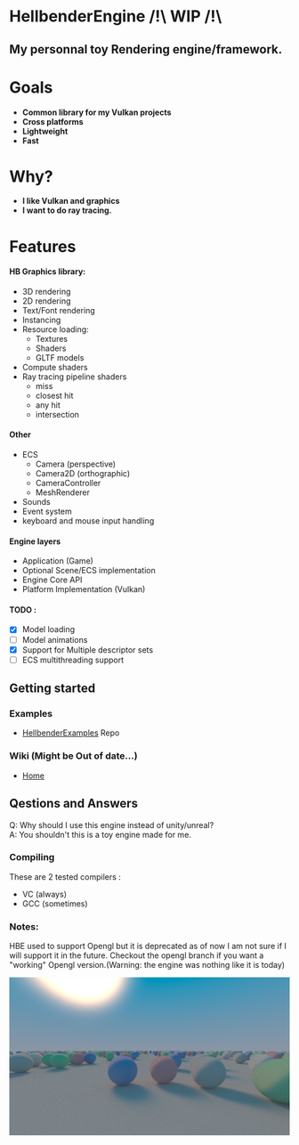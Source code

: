 # HellbenderEngine /!\ WIP /!\
## My personnal toy Rendering engine/framework.

# Goals
- **Common library for my Vulkan projects**
- **Cross platforms**
- **Lightweight**
- **Fast**

# Why?
- **I like Vulkan and graphics**
- **I want to do ray tracing.**

# Features
#### HB Graphics library:
- 3D rendering
- 2D rendering
- Text/Font rendering
- Instancing
- Resource loading:
	- Textures
	- Shaders
	- GLTF models
- Compute shaders
- Ray tracing pipeline shaders
	- miss
	- closest hit
	- any hit
	- intersection
#### Other
- ECS
	- Camera (perspective)
	- Camera2D (orthographic)
	- CameraController
	- MeshRenderer
- Sounds
- Event system
- keyboard and mouse input handling

#### Engine layers
- Application (Game)
- Optional Scene/ECS implementation
- Engine Core API
- Platform Implementation (Vulkan)

#### TODO :
- [x] Model loading 
- [ ] Model animations
- [x] Support for Multiple descriptor sets
- [ ] ECS multithreading support
## Getting started
### Examples
- [HellbenderExamples](https://github.com/Goutch/HellbenderExamples) Repo
### Wiki (Might be Out of date...)
- [Home](https://github.com/Goutch/HellbenderEngine/wiki)
## Qestions and Answers
Q: Why should I use this engine instead of unity/unreal?  
A: You shouldn't this is a toy engine made for me.

### Compiling
These are 2 tested compilers :
- VC (always)
- GCC (sometimes)

### Notes:
HBE used to support Opengl but it is deprecated as of now I am not sure if I will support it in the future. Checkout the opengl branch if you want a "working" Opengl version.(Warning: the engine was nothing like it is today)

![Path Tracing Screenshot](https://github.com/Goutch/HellbenderEngine/blob/develop/screenshots/pathtracing.PNG)


